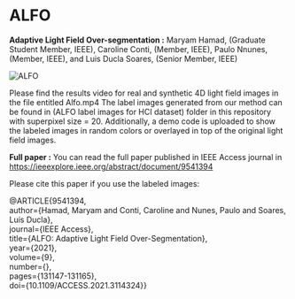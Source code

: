 # ALFO
**Adaptive Light Field Over-segmentation :**
Maryam Hamad, (Graduate Student Member, IEEE), Caroline Conti, (Member, IEEE), Paulo Nnunes, (Member, IEEE), and Luis Ducla Soares, (Senior Member, IEEE)

![ALFO](https://user-images.githubusercontent.com/38579988/136948991-c4b2fe75-01cf-44d2-8314-b789f9caaeec.PNG)


Please find the results video for real and synthetic 4D light field images in the file entitled Alfo.mp4 
The label images generated from our method can be found in (ALFO label images for HCI dataset) folder in this repository with superpixel size = 20. 
Additionally, a demo code is uploaded to show the labeled images in random colors or overlayed in top of the original light field images. 


**Full paper :**
You can read the full paper published in IEEE Access journal in https://ieeexplore.ieee.org/abstract/document/9541394

Please cite this paper if you use the labeled images:

@ARTICLE{9541394,  
author={Hamad, Maryam and Conti, Caroline and Nunes, Paulo and Soares, Luís Ducla},  
journal={IEEE Access},   
title={ALFO: Adaptive Light Field Over-Segmentation},   
year={2021},  
volume={9},  
number={},  
pages={131147-131165},  
doi={10.1109/ACCESS.2021.3114324}}
